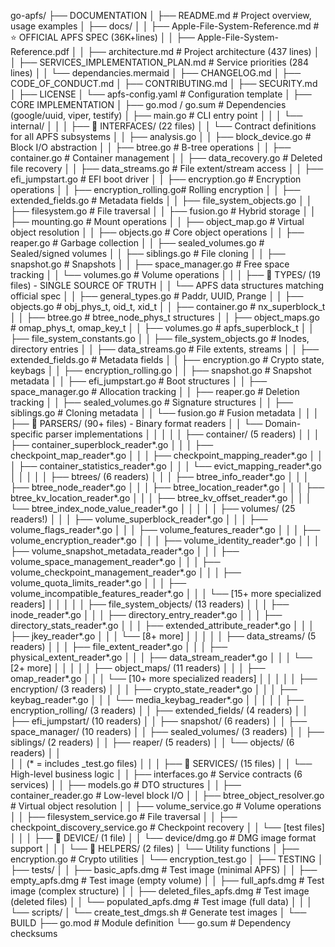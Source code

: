 go-apfs/
├── DOCUMENTATION
│   ├── README.md                        # Project overview, usage examples
│   ├── docs/
│   │   ├── Apple-File-System-Reference.md  # ⭐ OFFICIAL APFS SPEC (36K+lines)
│   │   ├── Apple-File-System-Reference.pdf
│   │   ├── architecture.md               # Project architecture (437 lines)
│   │   ├── SERVICES_IMPLEMENTATION_PLAN.md # Service priorities (284 lines)
│   │   └── dependancies.mermaid
│   ├── CHANGELOG.md
│   ├── CODE_OF_CONDUCT.md
│   ├── CONTRIBUTING.md
│   ├── SECURITY.md
│   ├── LICENSE
│   └── apfs-config.yaml                 # Configuration template
│
├── CORE IMPLEMENTATION
│   ├── go.mod / go.sum                  # Dependencies (google/uuid, viper, testify)
│   ├── main.go                          # CLI entry point
│   │
│   └── internal/
│       │
│       ├── 🔹 INTERFACES/ (22 files)
│       │   └── Contract definitions for all APFS subsystems
│       │       ├── analysis.go
│       │       ├── block_device.go      # Block I/O abstraction
│       │       ├── btree.go             # B-tree operations
│       │       ├── container.go         # Container management
│       │       ├── data_recovery.go     # Deleted file recovery
│       │       ├── data_streams.go      # File extent/stream access
│       │       ├── efi_jumpstart.go     # EFI boot driver
│       │       ├── encryption.go        # Encryption operations
│       │       ├── encryption_rolling.go# Rolling encryption
│       │       ├── extended_fields.go   # Metadata fields
│       │       ├── file_system_objects.go
│       │       ├── filesystem.go        # File traversal
│       │       ├── fusion.go            # Hybrid storage
│       │       ├── mounting.go          # Mount operations
│       │       ├── object_map.go        # Virtual object resolution
│       │       ├── objects.go           # Core object operations
│       │       ├── reaper.go            # Garbage collection
│       │       ├── sealed_volumes.go    # Sealed/signed volumes
│       │       ├── siblings.go          # File cloning
│       │       ├── snapshot.go          # Snapshots
│       │       ├── space_manager.go     # Free space tracking
│       │       └── volumes.go           # Volume operations
│       │
│       ├── 🔹 TYPES/ (19 files) - SINGLE SOURCE OF TRUTH
│       │   └── APFS data structures matching official spec
│       │       ├── general_types.go     # Paddr, UUID, Prange
│       │       ├── objects.go           # obj_phys_t, oid_t, xid_t
│       │       ├── container.go         # nx_superblock_t
│       │       ├── btree.go             # btree_node_phys_t structures
│       │       ├── object_maps.go       # omap_phys_t, omap_key_t
│       │       ├── volumes.go           # apfs_superblock_t
│       │       ├── file_system_constants.go
│       │       ├── file_system_objects.go # Inodes, directory entries
│       │       ├── data_streams.go      # File extents, streams
│       │       ├── extended_fields.go   # Metadata fields
│       │       ├── encryption.go        # Crypto state, keybags
│       │       ├── encryption_rolling.go
│       │       ├── snapshot.go          # Snapshot metadata
│       │       ├── efi_jumpstart.go     # Boot structures
│       │       ├── space_manager.go     # Allocation tracking
│       │       ├── reaper.go            # Deletion tracking
│       │       ├── sealed_volumes.go    # Signature structures
│       │       ├── siblings.go          # Cloning metadata
│       │       └── fusion.go            # Fusion metadata
│       │
│       ├── 🔹 PARSERS/ (90+ files) - Binary format readers
│       │   └── Domain-specific parser implementations
│       │       │
│       │       ├── container/ (5 readers)
│       │       │   ├── container_superblock_reader*.go
│       │       │   ├── checkpoint_map_reader*.go
│       │       │   ├── checkpoint_mapping_reader*.go
│       │       │   ├── container_statistics_reader*.go
│       │       │   └── evict_mapping_reader*.go
│       │       │
│       │       ├── btrees/ (6 readers)
│       │       │   ├── btree_info_reader*.go
│       │       │   ├── btree_node_reader*.go
│       │       │   ├── btree_location_reader*.go
│       │       │   ├── btree_kv_location_reader*.go
│       │       │   ├── btree_kv_offset_reader*.go
│       │       │   └── btree_index_node_value_reader*.go
│       │       │
│       │       ├── volumes/ (25 readers!)
│       │       │   ├── volume_superblock_reader*.go
│       │       │   ├── volume_flags_reader*.go
│       │       │   ├── volume_features_reader*.go
│       │       │   ├── volume_encryption_reader*.go
│       │       │   ├── volume_identity_reader*.go
│       │       │   ├── volume_snapshot_metadata_reader*.go
│       │       │   ├── volume_space_management_reader*.go
│       │       │   ├── volume_checkpoint_management_reader*.go
│       │       │   ├── volume_quota_limits_reader*.go
│       │       │   ├── volume_incompatible_features_reader*.go
│       │       │   └── [15+ more specialized readers]
│       │       │
│       │       ├── file_system_objects/ (13 readers)
│       │       │   ├── inode_reader*.go
│       │       │   ├── directory_entry_reader*.go
│       │       │   ├── directory_stats_reader*.go
│       │       │   ├── extended_attribute_reader*.go
│       │       │   ├── jkey_reader*.go
│       │       │   └── [8+ more]
│       │       │
│       │       ├── data_streams/ (5 readers)
│       │       │   ├── file_extent_reader*.go
│       │       │   ├── physical_extent_reader*.go
│       │       │   ├── data_stream_reader*.go
│       │       │   └── [2+ more]
│       │       │
│       │       ├── object_maps/ (11 readers)
│       │       │   ├── omap_reader*.go
│       │       │   └── [10+ more specialized readers]
│       │       │
│       │       ├── encryption/ (3 readers)
│       │       │   ├── crypto_state_reader*.go
│       │       │   ├── keybag_reader*.go
│       │       │   └── media_keybag_reader*.go
│       │       │
│       │       ├── encryption_rolling/ (3 readers)
│       │       ├── extended_fields/ (4 readers)
│       │       ├── efi_jumpstart/ (10 readers)
│       │       ├── snapshot/ (6 readers)
│       │       ├── space_manager/ (10 readers)
│       │       ├── sealed_volumes/ (3 readers)
│       │       ├── siblings/ (2 readers)
│       │       ├── reaper/ (5 readers)
│       │       └── objects/ (6 readers)
│       │       
│       │       (* = includes _test.go files)
│       │
│       ├── 🔹 SERVICES/ (15 files)
│       │   └── High-level business logic
│       │       ├── interfaces.go         # Service contracts (6 services)
│       │       ├── models.go             # DTO structures
│       │       ├── container_reader.go   # Low-level block I/O
│       │       ├── btree_object_resolver.go  # Virtual object resolution
│       │       ├── volume_service.go     # Volume operations
│       │       ├── filesystem_service.go # File traversal
│       │       ├── checkpoint_discovery_service.go # Checkpoint recovery
│       │       └── [test files]
│       │
│       ├── 🔹 DEVICE/ (1 file)
│       │   └── device/dmg.go            # DMG image format support
│       │
│       └── 🔹 HELPERS/ (2 files)
│           └── Utility functions
│               ├── encryption.go        # Crypto utilities
│               └── encryption_test.go
│
├── TESTING
│   ├── tests/
│   │   ├── basic_apfs.dmg              # Test image (minimal APFS)
│   │   ├── empty_apfs.dmg              # Test image (empty volume)
│   │   ├── full_apfs.dmg               # Test image (complex structure)
│   │   ├── deleted_files_apfs.dmg      # Test image (deleted files)
│   │   └── populated_apfs.dmg          # Test image (full data)
│   │
│   └── scripts/
│       └── create_test_dmgs.sh         # Generate test images
│
└── BUILD
    ├── go.mod                          # Module definition
    └── go.sum                          # Dependency checksums